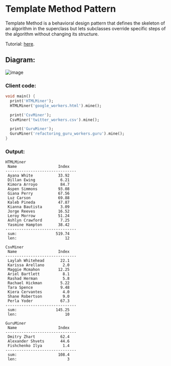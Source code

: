 # Template Method Pattern
Template Method is a behavioral design pattern that defines the skeleton of an algorithm in the 
superclass but lets subclasses override specific steps of the algorithm without changing its 
structure.

Tutorial: [here](https://refactoring.guru/design-patterns/template-method).

## Diagram:
![image](https://user-images.githubusercontent.com/8049534/174060908-402eea9b-a030-4e45-8e95-54cfcac61bb6.png)

### Client code:
```dart
void main() {
  print('HTMLMiner');
  HTMLMiner('google_workers.html').mine();

  print('CsvMiner');
  CsvMiner('twitter_workers.csv').mine();

  print('GuruMiner');
  GuruMiner('refactoring_guru_workers.guru').mine();
}
```

### Output:
```
HTMLMiner
 Name                  Index
-------------------------------
 Ayana White           33.92
 Dillan Ewing           6.21
 Kimora Arroyo          84.7
 Aspen Simmons         93.08
 Giana Perry           67.56
 Luz Carson            69.88
 Kaleb Pineda          47.87
 Kianna Bautista        3.09
 Jorge Reeves          16.52
 Leroy Morrow          51.24
 Ashlyn Crawford        7.25
 Yasmine Hampton       38.42
-------------------------------
 sum:                 519.74
 len:                     12

CsvMiner
 Name                  Index
-------------------------------
 Laylah Whitehead       22.1
 Karissa Arellano        2.0
 Maggie Mcmahon        12.25
 Ariel Bartlett          8.1
 Rashad Herman           5.8
 Rachael Hickman        5.22
 Tara Spence            9.48
 Kiera Cervantes         4.0
 Shane Robertson         9.0
 Perla Yoder            67.3
-------------------------------
 sum:                 145.25
 len:                     10

GuruMiner
 Name                  Index
-------------------------------
 Dmitry Zhart           62.4
 Alexander Shvets       44.6
 Fishchenko Ilya         1.4
-------------------------------
 sum:                  108.4
 len:                      3
```

